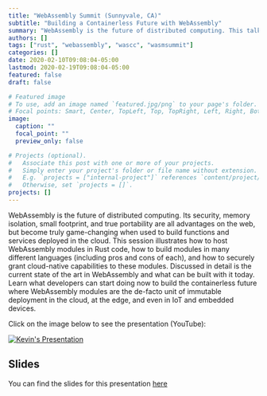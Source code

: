 ```yaml
---
title: "WebAssembly Summit (Sunnyvale, CA)"
subtitle: "Building a Containerless Future with WebAssembly"
summary: "WebAssembly is the future of distributed computing. This talk delved into the how and why of that statement."
authors: []
tags: ["rust", "webassembly", "wascc", "wasmsummit"]
categories: []
date: 2020-02-10T09:08:04-05:00
lastmod: 2020-02-19T09:08:04-05:00
featured: false
draft: false

# Featured image
# To use, add an image named `featured.jpg/png` to your page's folder.
# Focal points: Smart, Center, TopLeft, Top, TopRight, Left, Right, BottomLeft, Bottom, BottomRight.
image:
  caption: ""
  focal_point: ""
  preview_only: false

# Projects (optional).
#   Associate this post with one or more of your projects.
#   Simply enter your project's folder or file name without extension.
#   E.g. `projects = ["internal-project"]` references `content/project/deep-learning/index.md`.
#   Otherwise, set `projects = []`.
projects: []
---
```

WebAssembly is the future of distributed computing. Its security, memory isolation, small footprint, and true portability are all advantages on the web, but become truly game-changing when used to build functions and services deployed in the cloud. This session illustrates how to host WebAssembly modules in Rust code, how to build modules in many different languages (including pros and cons of each), and how to securely grant cloud-native capabilities to these modules. Discussed in detail is the current state of the art in WebAssembly and what can be built with it today. Learn what developers can start doing now to build the containerless future where WebAssembly modules are the de-facto unit of immutable deployment in the cloud, at the edge, and even in IoT and embedded devices.

Click on the image below to see the presentation (YouTube):

[![Kevin's Presentation](https://img.youtube.com/vi/vqBtoPJoQOE/0.jpg)](https://www.youtube.com/watch?v=vqBtoPJoQOE)

## Slides

You can find the slides for this presentation [here](https://slides.com/autodidaddict/containerless-future#/)